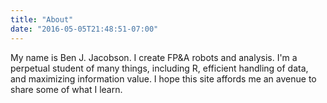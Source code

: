 ```yaml
---
title: "About"
date: "2016-05-05T21:48:51-07:00"
---
```


My name is Ben J. Jacobson. I create FP&A robots and analysis. I'm a perpetual student of many things, including R, efficient handling of data, and maximizing information value. I hope this site affords me an avenue to share some of what I learn.
